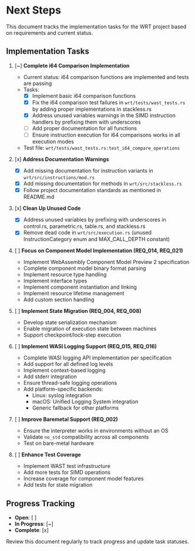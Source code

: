 # Next Steps

This document tracks the implementation tasks for the WRT project based on requirements and current status.

## Implementation Tasks

1. [~] **Complete i64 Comparison Implementation**
   - Current status: i64 comparison functions are implemented and tests are passing
   - Tasks:
     - [x] Implement basic i64 comparison functions
     - [x] Fix the i64 comparison test failures in `wrt/tests/wast_tests.rs` by adding proper implementations in stackless.rs
     - [x] Address unused variables warnings in the SIMD instruction handlers by prefixing them with underscores
     - [ ] Add proper documentation for all functions
     - [ ] Ensure instruction execution for i64 comparisons works in all execution modes
   - Test file: `wrt/tests/wast_tests.rs:test_i64_compare_operations`

2. [x] **Address Documentation Warnings**
   - [x] Add missing documentation for instruction variants in `wrt/src/instructions/mod.rs`
   - [x] Add missing documentation for methods in `wrt/src/stackless.rs`
   - [x] Follow project documentation standards as mentioned in README.md

3. [x] **Clean Up Unused Code**
   - [x] Address unused variables by prefixing with underscores in control.rs, parametric.rs, table.rs, and stackless.rs
   - [x] Remove dead code in `wrt/src/execution.rs` (unused InstructionCategory enum and MAX_CALL_DEPTH constant)

4. [ ] **Focus on Component Model Implementation (REQ_014, REQ_021)**
   - Implement WebAssembly Component Model Preview 2 specification
   - Complete component model binary format parsing
   - Implement resource type handling
   - Implement interface types
   - Implement component instantiation and linking
   - Implement resource lifetime management
   - Add custom section handling

5. [ ] **Implement State Migration (REQ_004, REQ_008)**
   - Develop state serialization mechanism
   - Enable migration of execution state between machines
   - Support checkpoint/lock-step execution

6. [ ] **Implement WASI Logging Support (REQ_015, REQ_016)**
   - Complete WASI logging API implementation per specification
   - Add support for all defined log levels
   - Implement context-based logging
   - Add stderr integration
   - Ensure thread-safe logging operations
   - Add platform-specific backends:
     - Linux: syslog integration
     - macOS: Unified Logging System integration
     - Generic fallback for other platforms

7. [ ] **Improve Baremetal Support (REQ_002)**
   - Ensure the interpreter works in environments without an OS
   - Validate `no_std` compatibility across all components
   - Test on bare-metal hardware

8. [ ] **Enhance Test Coverage**
   - Implement WAST test infrastructure
   - Add more tests for SIMD operations
   - Increase coverage for component model features
   - Add tests for state migration

## Progress Tracking

- **Open**: [ ]
- **In Progress**: [~]
- **Complete**: [x]

Review this document regularly to track progress and update task statuses. 
